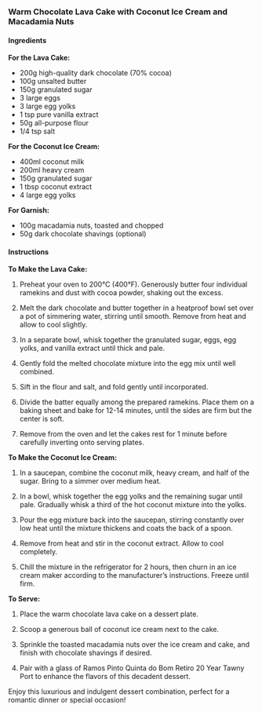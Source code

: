 ### Warm Chocolate Lava Cake with Coconut Ice Cream and Macadamia Nuts

#### Ingredients

**For the Lava Cake:**
- 200g high-quality dark chocolate (70% cocoa)
- 100g unsalted butter
- 150g granulated sugar
- 3 large eggs
- 3 large egg yolks
- 1 tsp pure vanilla extract
- 50g all-purpose flour
- 1/4 tsp salt

**For the Coconut Ice Cream:**
- 400ml coconut milk
- 200ml heavy cream
- 150g granulated sugar
- 1 tbsp coconut extract
- 4 large egg yolks

**For Garnish:**
- 100g macadamia nuts, toasted and chopped
- 50g dark chocolate shavings (optional)

#### Instructions

**To Make the Lava Cake:**
1. Preheat your oven to 200°C (400°F). Generously butter four individual ramekins and dust with cocoa powder, shaking out the excess.

2. Melt the dark chocolate and butter together in a heatproof bowl set over a pot of simmering water, stirring until smooth. Remove from heat and allow to cool slightly.

3. In a separate bowl, whisk together the granulated sugar, eggs, egg yolks, and vanilla extract until thick and pale.

4. Gently fold the melted chocolate mixture into the egg mix until well combined.

5. Sift in the flour and salt, and fold gently until incorporated.

6. Divide the batter equally among the prepared ramekins. Place them on a baking sheet and bake for 12-14 minutes, until the sides are firm but the center is soft.

7. Remove from the oven and let the cakes rest for 1 minute before carefully inverting onto serving plates.

**To Make the Coconut Ice Cream:**
1. In a saucepan, combine the coconut milk, heavy cream, and half of the sugar. Bring to a simmer over medium heat.

2. In a bowl, whisk together the egg yolks and the remaining sugar until pale. Gradually whisk a third of the hot coconut mixture into the yolks.

3. Pour the egg mixture back into the saucepan, stirring constantly over low heat until the mixture thickens and coats the back of a spoon.

4. Remove from heat and stir in the coconut extract. Allow to cool completely.

5. Chill the mixture in the refrigerator for 2 hours, then churn in an ice cream maker according to the manufacturer’s instructions. Freeze until firm.

**To Serve:**
1. Place the warm chocolate lava cake on a dessert plate.

2. Scoop a generous ball of coconut ice cream next to the cake.

3. Sprinkle the toasted macadamia nuts over the ice cream and cake, and finish with chocolate shavings if desired.

4. Pair with a glass of Ramos Pinto Quinta do Bom Retiro 20 Year Tawny Port to enhance the flavors of this decadent dessert.

Enjoy this luxurious and indulgent dessert combination, perfect for a romantic dinner or special occasion!